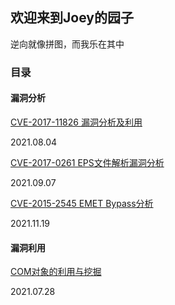 ## 欢迎来到Joey的园子

逆向就像拼图，而我乐在其中

### 目录

#### 漏洞分析

[CVE-2017-11826 漏洞分析及利用](https://joeyzzzzzz.github.io/CVE-2017-11826)  

2021.08.04

[CVE-2017-0261 EPS文件解析漏洞分析](https://joeyzzzzzz.github.io/CVE-2017-0261)  

2021.09.07

[CVE-2015-2545 EMET Bypass分析](https://joeyzzzzzz.github.io/CVE-2015-2545)  

2021.11.19

#### 漏洞利用

[COM对象的利用与挖掘](https://joeyzzzzzz.github.io/COM%E5%AF%B9%E8%B1%A1%E7%9A%84%E5%88%A9%E7%94%A8%E4%B8%8E%E6%8C%96%E6%8E%98)  

2021.07.28
